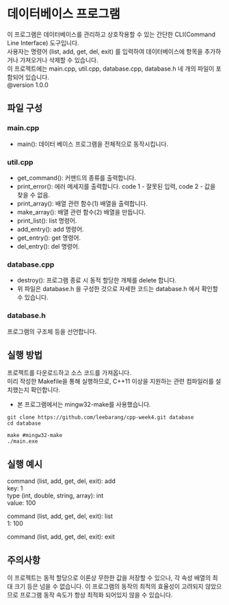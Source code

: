 # 데이터베이스 프로그램
이 프로그램은 데이터베이스를 관리하고 상호작용할 수 있는 간단한 CLI(Command Line Interface) 도구입니다.   
사용자는 명령어 (list, add, get, del, exit) 를 입력하여 데이터베이스에 항목을 추가하거나 가져오거나 삭제할 수 있습니다.   
이 프로젝트에는 main.cpp, util.cpp, database.cpp, database.h 네 개의 파일이 포함되어 있습니다.   
@version 1.0.0

## 파일 구성
### main.cpp
* main(): 데이터 베이스 프로그램을 전체적으로 동작시킵니다.
### util.cpp
* get_command(): 커맨드의 종류를 출력합니다.
* print_error(): 에러 메세지를 출력합니다. code 1 - 잘못된 입력, code 2 - 값을 찾을 수 없음.
* print_array(): 배열 관련 함수(1) 배열을 출력합니다.
* make_array(): 배열 관련 함수(2) 배열을 만듭니다.
* print_list(): list 명령어.
* add_entry(): add 명령어.
* get_entry(): get 명령어.
* del_entry(): del 명령어.
### database.cpp
* destroy(): 프로그램 종료 시 동적 할당한 개체를 delete 합니다.
* 위 파일은 database.h 을 구성한 것으로 자세한 코드는 database.h 에서 확인할 수 있습니다.
### database.h
프로그램의 구조체 등을 선언합니다.
## 실행 방법
프로젝트를 다운로드하고 소스 코드를 가져옵니다.  
미리 작성한 Makefile을 통해 실행하므로, C++11 이상을 지원하는 관련 컴파일러를 설치했는지 확인합니다.  
* 본 프로그램에서는 mingw32-make를 사용했습니다.  
```
git clone https://github.com/leebarang/cpp-week4.git database 
cd database

make #mingw32-make
./main.exe
```

## 실행 예시
command (list, add, get, del, exit): add   
key: 1   
type (int, double, string, array): int   
value: 100   
   
command (list, add, get, del, exit): list   
1: 100   

command (list, add, get, del, exit): exit   

## 주의사항
이 프로젝트는 동적 할당으로 이론상 무한한 값을 저장할 수 있으나, 각 속성 배열의 최대 크기 등은
넘을 수 없습니다. 이 프로그램의 동작의 최적의 효율성이 고려되지 않았으므로 프로그램 동작 속도가
항상 최적화 되어있지 않을 수 있습니다.
